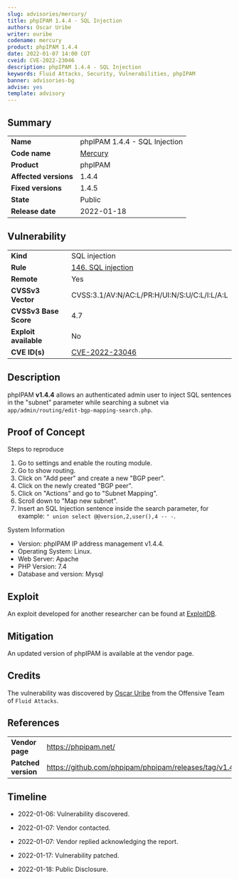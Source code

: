 ```yaml
---
slug: advisories/mercury/
title: phpIPAM 1.4.4 - SQL Injection
authors: Oscar Uribe
writer: ouribe
codename: mercury
product: phpIPAM 1.4.4
date: 2022-01-07 14:00 COT
cveid: CVE-2022-23046
description: phpIPAM 1.4.4 - SQL Injection
keywords: Fluid Attacks, Security, Vulnerabilities, phpIPAM
banner: advisories-bg
advise: yes
template: advisory
---
```


## Summary

|                       |                                                          |
|-----------------------|----------------------------------------------------------|
| **Name**              | phpIPAM 1.4.4 - SQL Injection                            |
| **Code name**         | [Mercury](https://en.wikipedia.org/wiki/Freddie_Mercury) |
| **Product**           | phpIPAM                                                  |
| **Affected versions** | 1.4.4                                                    |
| **Fixed versions**    | 1.4.5                                                    |
| **State**             | Public                                                   |
| **Release date**      | 2022-01-18                                               |

## Vulnerability

|                       |                                                                                    |
|-----------------------|------------------------------------------------------------------------------------|
| **Kind**              | SQL injection                                                                      |
| **Rule**              | [146. SQL injection](https://docs.fluidattacks.com/criteria/vulnerabilities/146)   |
| **Remote**            | Yes                                                                                |
| **CVSSv3 Vector**     | CVSS:3.1/AV:N/AC:L/PR:H/UI:N/S:U/C:L/I:L/A:L                                       |
| **CVSSv3 Base Score** | 4.7                                                                                |
| **Exploit available** | No                                                                                 |
| **CVE ID(s)**         | [CVE-2022-23046](https://cve.mitre.org/cgi-bin/cvename.cgi?name=CVE-2022-23046)                                                                 |

## Description

phpIPAM **v1.4.4** allows an authenticated admin user to inject
SQL sentences in the "subnet" parameter while searching a subnet
via `app/admin/routing/edit-bgp-mapping-search.php`.

## Proof of Concept

Steps to reproduce

1. Go to settings and enable the routing module.
2. Go to show routing.
3. Click on "Add peer" and create a new "BGP peer".
4. Click on the newly created "BGP peer".
5. Click on "Actions" and go to "Subnet Mapping".
6. Scroll down to "Map new subnet".
7. Insert an SQL Injection sentence inside the search parameter,
   for example: `" union select @@version,2,user(),4 -- -`.

System Information

- Version: phpIPAM IP address management v1.4.4.
- Operating System: Linux.
- Web Server: Apache
- PHP Version: 7.4
- Database and version: Mysql

## Exploit

An exploit developed for another researcher can be found at
[ExploitDB](https://www.exploit-db.com/exploits/50684).

## Mitigation

An updated version of phpIPAM is available at the vendor page.

## Credits

The vulnerability was discovered by [Oscar
Uribe](https://co.linkedin.com/in/oscar-uribe-londo%C3%B1o-0b6534155) from the Offensive
Team of  `Fluid Attacks`.

## References

|                     |                                                                 |
|---------------------|-----------------------------------------------------------------|
| **Vendor page**     | <https://phpipam.net/>                                          |
| **Patched version** | <https://github.com/phpipam/phpipam/releases/tag/v1.4.5>        |

## Timeline

- 2022-01-06: Vulnerability discovered.

- 2022-01-07: Vendor contacted.

- 2022-01-07: Vendor replied acknowledging the report.

- 2022-01-17: Vulnerability patched.

- 2022-01-18: Public Disclosure.
